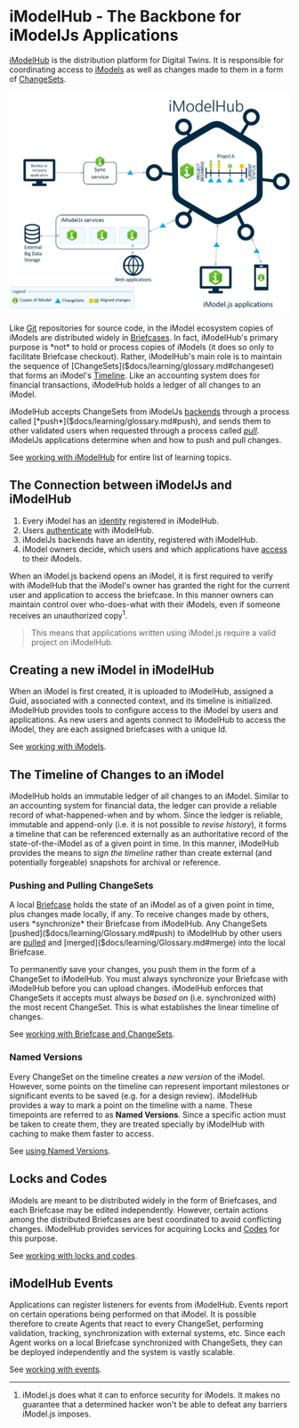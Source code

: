 # iModelHub - The Backbone for iModelJs Applications

[iModelHub](http:/www.iModelHub.com) is the distribution platform for Digital Twins. It is responsible for coordinating access to [iModels](./iModels/index.md) as well as changes made to them in a form of [ChangeSets]($docs/learning/glossary.md#changeset).

![iModelHub](./iModelHub.png)

Like [Git](https://git-scm.com/) repositories for source code, in the iModel ecosystem copies of iModels are distributed widely in [Briefcases]($docs/learning/glossary.md#briefcase). In fact, iModelHub's primary purpose is *not* to hold or process copies of iModels (it does so only to facilitate Briefcase checkout). Rather, iModelHub's main role is to maintain the sequence of [ChangeSets]($docs/learning/glossary.md#changeset) that forms an iModel's [Timeline](#the-timeline-of-changes-to-an-imodel). Like an accounting system does for financial transactions, iModelHub holds a ledger of all changes to an iModel.

iModelHub accepts ChangeSets from iModelJs [backends]($docs/learning/backend/index) through a process called [*push*]($docs/learning/glossary.md#push), and sends them to other validated users when requested through a process called [*pull*]($docs/learning/glossary.md#pull). iModelJs applications determine when and how to push and pull changes.

See [working with iModelHub](./WorkingWith.md) for entire list of learning topics.

## The Connection between iModelJs and iModelHub

1. Every iModel has an [identity]($docs/learning/iModels#every-imodel-has-a-guid) registered in iModelHub.
2. Users [authenticate]($docs/learning/common/AccessToken.md) with iModelHub.
3. iModelJs backends have an identity, registered with iModelHub.
4. iModel owners decide, which users and which applications have [access](./Permissions.md) to their iModels.

When an iModel.js backend opens an iModel, it is first required to verify with iModelHub that the iModel's owner has granted the right for the current user and application to access the briefcase. In this manner owners can maintain control over who-does-what with their iModels, even if someone receives an unauthorized copy<sup>1</sup>.

> This means that applications written using iModel.js require a valid project on iModelHub.

## Creating a new iModel in iModelHub

When an iModel is first created, it is uploaded to iModelHub, assigned a Guid, associated with a connected context, and its timeline is initialized. iModelHub provides tools to configure access to the iModel by users and applications. As new users and agents connect to iModelHub to access the iModel, they are each assigned briefcases with a unique Id.

See [working with iModels](./iModels/index.md).

## The Timeline of Changes to an iModel

iModelHub holds an immutable ledger of all changes to an iModel. Similar to an accounting system for financial data, the ledger can provide a reliable record of what-happened-when and by whom. Since the ledger is reliable, immutable and append-only (i.e. it is not possible to *revise history*), it forms a timeline that can be referenced externally as an authoritative record of the state-of-the-iModel as of a given point in time. In this manner, iModelHub provides the means to *sign the timeline* rather than create external (and potentially forgeable) snapshots for archival or reference.

### Pushing and Pulling ChangeSets

A local [Briefcase]($docs/learning/Glossary.md#briefcase) holds the state of an iModel as of a given point in time, plus changes made locally, if any. To receive changes made by others, users *synchronize* their Briefcase from iModelHub. Any ChangeSets [pushed]($docs/learning/Glossary.md#push) to iModelHub by other users are [pulled]($docs/learning/Glossary.md#pull) and [merged]($docs/learning/Glossary.md#merge) into the local Briefcase.

To permanently save your changes, you push them in the form of a ChangeSet to iModelHub. You must always synchronize your Briefcase with iModelHub before you can upload changes. iModelHub enforces that ChangeSets it accepts must always be *based on* (i.e. synchronized with) the most recent ChangeSet. This is what establishes the linear timeline of changes.

See [working with Briefcase and ChangeSets](./Briefcases.md).

### Named Versions

Every ChangeSet on the timeline creates a *new version* of the iModel. However, some points on the timeline can represent important milestones or significant events to be saved (e.g. for a design review). iModelHub provides a way to mark a point on the timeline with a name. These timepoints are referred to as **Named Versions**. Since a specific action must be taken to create them, they are treated specially by iModelHub with caching to make them faster to access.

See [using Named Versions](./Versions.md).

## Locks and Codes

iModels are meant to be distributed widely in the form of Briefcases, and each Briefcase may be edited independently. However, certain actions among the distributed Briefcases are best coordinated to avoid conflicting changes. iModelHub provides services for acquiring Locks and [Codes]($docs/learning/Glossary.md#code) for this purpose.

See [working with locks and codes]($docs/learning/backend/ConcurrencyControl).


## iModelHub Events

Applications can register listeners for events from iModelHub. Events report on certain operations being performed on that iModel. It is possible therefore to create Agents that react to every ChangeSet, performing validation, tracking, synchronization with external systems, etc. Since each Agent works on a local Briefcase synchronized with ChangeSets, they can be deployed independently and the system is vastly scalable.

See [working with events](./Events).

---

1. iModel.js does what it can to enforce security for iModels. It makes no guarantee that a determined hacker won't be able to defeat any barriers iModel.js imposes.